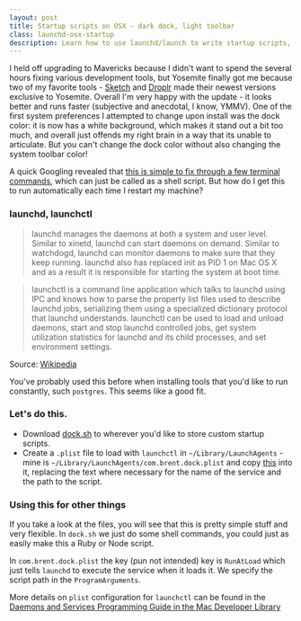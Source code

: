 ```yaml
---
layout: post
title: Startup scripts on OSX - dark dock, light toolbar
class: launchd-osx-startup
description: Learn how to use launchd/launch to write startup scripts, and make OSX Yosemite look prettier in the process.
---
```


I held off upgrading to Mavericks because I didn't want to spend the
several hours fixing various development tools, but Yosemite finally got
me because two of my favorite tools -
[Sketch](http://bohemiancoding.com/sketch/) and
[Droplr](https://droplr.com/) made their newest versions exclusive to
Yosemite. Overall I'm very happy with the update - it looks better and
runs faster (subjective and anecdotal, I know, YMMV). One of the first
system preferences I attempted to change upon install was the dock
color: it is now has a white background, which makes it stand out a bit
too much, and overall just offends my right brain in a way that its
unable to articulate. But you can't change the dock color without also
changing the system toolbar color!

A quick Googling revealed that [this is simple to fix through a few
terminal commands](http://robservatory.com/yosemite-dark-dock-and-app-switcher-with-light-menu-bar/),
which can just be called as a shell script. But how do I get this to run
automatically each time I restart my machine?

### launchd, launchctl

> launchd manages the daemons at both a system and user level. Similar
> to xinetd, launchd can start daemons on demand. Similar to watchdogd,
> launchd can monitor daemons to make sure that they keep running.
> launchd also has replaced init as PID 1 on Mac OS X and as a result it
> is responsible for starting the system at boot time.

> launchctl is a command line application which talks to launchd using
> IPC and knows how to parse the property list files used to describe
> launchd jobs, serializing them using a specialized dictionary protocol
> that launchd understands. launchctl can be used to load and unload
> daemons, start and stop launchd controlled jobs, get system
> utilization statistics for launchd and its child processes, and set
> environment settings.

Source: [Wikipedia](http://www.wikiwand.com/en/Launchd)

You've probably used this before when installing tools that you'd like
to run constantly, such `postgres`. This seems like a good fit.

### Let's do this.

- Download [dock.sh](https://gist.github.com/brentvatne/632041136e2fb40527ee) to wherever you'd like
to store custom startup scripts.
- Create a `.plist` file to load with `launchctl` in
  `~/Library/LaunchAgents` - mine is
`~/Library/LaunchAgents/com.brent.dock.plist` and copy
[this](https://gist.github.com/brentvatne/6ba6a5ff7bac76dfbf6e) into it,
replacing the text where necessary for the name of the service and the
path to the script.

### Using this for other things

If you take a look at the files, you will see that this is pretty simple
stuff and very flexible. In `dock.sh` we just do some shell commands,
you could just as easily make this a Ruby or Node script.

In `com.brent.dock.plist` the key (pun not intended) key is `RunAtLoad`
which just tells `launchd` to execute the service when it loads it. We
specify the script path in the `ProgramArguments`.

More details on `plist` configuration for `launchctl` can be found in
the [Daemons and Services Programming Guide in the Mac Developer
Library](https://developer.apple.com/library/mac/documentation/MacOSX/Conceptual/BPSystemStartup/Chapters/CreatingLaunchdJobs.html#//apple_ref/doc/uid/10000172i-SW7-BCIEDDBJ)

